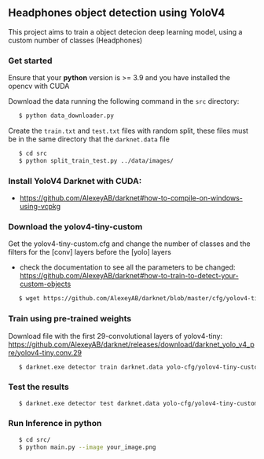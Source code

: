 

## Headphones object detection using YoloV4

This project aims to train a object detecion deep learning model, using a custom number of classes (Headphones)


### Get started

Ensure that your **python** version is >= 3.9 and you have installed the opencv with CUDA

Download the data running the following command in the `src` directory:

```bash
   $ python data_downloader.py 
```


Create the `train.txt` and `test.txt` files with random split, these files must be in the same directory that the `darknet.data` file

```bash
   $ cd src
   $ python split_train_test.py ../data/images/ 
```


### Install YoloV4 Darknet with CUDA:

* https://github.com/AlexeyAB/darknet#how-to-compile-on-windows-using-vcpkg


### Download the yolov4-tiny-custom

Get the yolov4-tiny-custom.cfg and change the number of classes and the filters for the [conv] layers before the [yolo] layers 

* check the documentation to see all the parameters to be changed: https://github.com/AlexeyAB/darknet#how-to-train-to-detect-your-custom-objects

```bash
   $ wget https://github.com/AlexeyAB/darknet/blob/master/cfg/yolov4-tiny-custom.cfg
```

### Train using pre-trained weights

Download file with the first 29-convolutional layers of yolov4-tiny: https://github.com/AlexeyAB/darknet/releases/download/darknet_yolo_v4_pre/yolov4-tiny.conv.29

```bash
   $ darknet.exe detector train darknet.data yolo-cfg/yolov4-tiny-custom.cfg yolov4-tiny.conv.29 -map
```

### Test the results

```bash
   $ darknet.exe detector test darknet.data yolo-cfg/yolov4-tiny-custom.cfg backup/yolov4-tiny-custom_final.weights data/your-image-path.png

```

### Run Inference in python

```bash
   $ cd src/
   $ python main.py --image your_image.png

```
